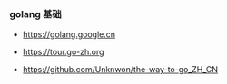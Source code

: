 ### golang 基础
* https://golang.google.cn

* https://tour.go-zh.org

* https://github.com/Unknwon/the-way-to-go_ZH_CN
